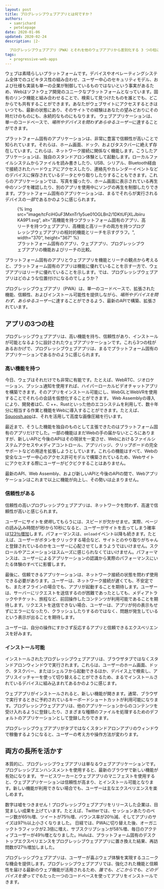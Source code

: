 ```yaml
---
layout: post
title: プログレッシブウェブアプリとは何ですか？
authors:
  - samrichard
  - petelepage
date: 2020-01-06
updated: 2020-02-24
description: |2-

  プログレッシブウェブアプリ（PWA）とそれを他のウェブアプリから差別化する 3 つの柱についてご紹介します。
tags:
  - progressive-web-apps
---
```


ウェブは素晴らしいプラットフォームです。デバイスやオペレーティングシステム全体でのユビキタス性の組み合わせ、ユーザー中心のセキュリティモデル、および仕様も実装も単一の企業が制御しているものではないという事実があるため、Webはソフトウェア開発のユニークなプラットフォームとなっています。固有のリンク機能と組み合わせることで、検索して見つけたものを誰とでも、どこからでも共有することができます。あなたがウェブサイトにアクセスするときはいつでも、最新の状態にあり、そのサイトでの経験はあなたの望みどおりにその時だけのものにも、永続的なものにもなります。 ウェブアプリケーションは、単一のコードベースで、*場所やデバイスを問わずあらゆるユーザー*に達することができます。

プラットフォーム固有のアプリケーションは、非常に豊富で信頼性が高いことで知られています。それらは、ホーム画面、ドック、およびタスクバーに絶えず存在しています。これらは、ネットワーク接続に関係なく機能します。こうしたアプリケーションは、独自のスタンドアロン体験として起動します。ローカルファイルシステムからファイルを読み書きしたり、USB、シリアル、Bluetooth経由で接続されたハードウェアにアクセスしたり、連絡先やカレンダーイベントなどのデバイスに保存されているデータとやり取りしたりすることもできます。これらのアプリケーションでは、写真を撮ったり、ホーム画面に表示されている再生中のソングを確認したり、別のアプリを使用中にソングの再生を制御したりできます。プラットフォーム固有のアプリケーションは、まるでそれらが実行されるデバイスの*一部*であるかのように感じられます。

<figure class="w-figure">{% Img src="image/tcFciHGuF3MxnTr1y5ue01OGLBn2/1DKtUFjXLJbiiruKA9P1.svg", alt="高機能を持つプラットフォーム固有のアプリ、高リーチを持つウェブアプリ、高機能と高リーチの両方を持つプログレッシブウェブアプリの相対的機能とリーチを示すグラフ。", width="370", height="367" %}<figcaption class="w-figcaption w-figcaption--fullbleed">プラットフォーム固有のアプリ、ウェブアプリ、プログレッシブウェブアプリの機能およびリーチの比較。</figcaption></figure>

プラットフォーム固有のアプリとウェブアプリを機能とリーチの観点から考えると、プラットフォーム固有のアプリは機能に優れていることを示す一方で、ウェブアプリはリーチに優れていることを示します。では、プログレッシブウェブアプリはどのような位置付けになるのでしょうか？

プログレッシブウェブアプリ（PWA）は、単一のコードベースで、拡張された機能、信頼性、およびインストール可能性を提供しながら、*場所やデバイスを問わず、あらゆるユーザー*に達することができるよう、最新のAPIで構築、拡張されています。

## アプリの3つの柱

プログレッシブウェブアプリは、高い機能を持ち、信頼性があり、インストールが可能となるように設計されたウェブアプリケーションです。これら3つの柱があるおかげで、プログレッシブウェブアプリは、まるでプラットフォーム固有のアプリケーションであるかのように感じられます。

### 高い機能を持つ

今日、ウェブはそれだけでも非常に有能です。たとえば、WebRTC、ジオロケーション、プッシュ通知を使用すれば、ハイパーローカルビデオチャットアプリを構築できます。そのアプリをインストール可能にし、WebGLとWebVRを使用することでそれらの会話を仮想化することができます。 Web Assemblyの導入により、開発者はC、C ++、Rustといった他のエコシステムを利用して、数十年分に相当する作業と機能をWebに導入することができます。たとえば、[Squoosh.app](https://squoosh.app/)は、それを活用して高度な画像圧縮を行います。

最近まで、そうした機能を独自のものとして主張できたのはプラットフォーム固有のアプリだけでした。一部の機能はまだWebの手の届かないところにありますが、新しいAPIと今後のAPIはその現状を一変させ、Webにおけるファイルシステムアクセスやメディアコントロール、アプリバッジ、クリップボードの完全サポートなどの用途を拡張しようとしています。これらの機能はすべて、Webの安全なユーザー中心のアクセス許可モデルで構築されているため、Webサイトにアクセスする際にユーザーがビクビクすることはありません。

最新のAPI、Web Assembly、および新しいAPIと今後のAPIの間で、Webアプリケーションはこれまで以上に機能が向上し、その勢いは止まりません。

### 信頼性がある

信頼性の高いプログレッシブウェブアプリは、ネットワークを問わず、高速で信頼性が高いと感じられます。

ユーザーにサイトを*使用*してもらうには、スピードが欠かせませ。実際、ページの読み込み時間が1秒から10秒になると、ユーザーがサイトを去ってしまう確率は[123％増加](https://www.thinkwithgoogle.com/marketing-resources/data-measurement/mobile-page-speed-new-industry-benchmarks/)します。パフォーマンスは、`onload`イベント以降も続きます。たとえば、ユーザーがボタンをクリックする場合など、サイトとのやり取りがちゃんと登録されているのかをユーザーに心配させてしまうようではいけません。スクロールやアニメーションはスムーズに感じられなくてはいけません。パフォーマンスは、ユーザーによるアプリケーションの認識から実際のパフォーマンスにいたる体験のすべてに影響します。

最後に、信頼できるアプリケーションは、ネットワーク接続の状態を問わず使用できる必要があります。ユーザーは、ネットワーク接続が遅くても、不安定でも、またオフラインの場合でも、アプリが起動することを期待します。ユーザーは、サーバーにリクエストを送信するのが困難であったとしても、メディアトラックやチケット、旅程など、前回操作したコンテンツが利用可能であることを期待します。リクエストを送信できない場合、ユーザーは、アプリが何の表示もせずにエラーになったり、クラッシュしたりするのではなく、問題が発生しているという表示が出ることを期待します。

ユーザーは、自分の操作にすかさず反応するアプリと信頼できるエクスペリエンスを好みます。

### インストール可能

インストールされたプログレッシブウェブアプリは、ブラウザタブではなくスタンドアロンウィンドウで実行されます。これらは、ユーザーのホーム画面、ドック、タスクバー、またはシェルフから起動できるほか、デバイス上で検索し、アプリスイッチャーを使って切り替えることができるため、まるでインストールされているデバイスに組み込まれてあるかのように感じます。

ウェブアプリがインストールされると、新しい機能が開きます。通常、ブラウザで実行するときに予約されているキーボードショートカットが利用可能になります。プログレッシブウェブアプリは、他のアプリケーションからのコンテンツを受け入れるように登録したり、さまざまな種類のファイルを処理するためのデフォルトのアプリケーションとして登録したりできます。

プログレッシブウェブアプリがタブではなくスタンドアロンアプリのウィンドウで稼働するようになると、ユーザーの考え方や操作方法が変わります。

## 両方の長所を活かす

本質的に、プログレッシブウェブアプリは単なるウェブアプリケーションです。プログレッシブエンハンスメントを使用すると、最新のブラウザで新しい機能が有効になります。 サービスワーカーとウェブアプリのマニフェストを使用すると、ウェブアプリケーションは信頼性が高まり、とインストール可能となります。新しい機能が利用できない場合でも、ユーザーは主なエクスペリエンスを楽しめます。

数字は嘘をつきません！プログレッシブウェブアプリをリリースした企業は、目覚ましい成果を上げています。たとえば、Twitterでは、セッションあたりのページ数が65％増、ツイートが75％増、バウンス率が20％減、そしてアプリのサイズは97％以上小さくなりました。 日経では、PWAに切り替えた後、オーガニックトラフィックが2.3倍に増え、サブスクリプションが58%増、毎日のアクティブユーザーが49％増となりました。Huluは、プラットフォーム固有のデスクトップエクスペリエンスをプログレッシブウェブアプリに置き換えた結果、再訪問数が27％増加しました。

プログレッシブウェブアプリは、ユーザーが喜ぶウェブ体験を実現するユニークな機会を提供します。プログレッシブウェブアプリでは、強化された機能と信頼性を届ける最新のウェブ機能が活用されるため、*誰でも、どこからでも、どのデバイスを使ってでも*たった一つのコードベースを使ってアプリをインストールできます。
